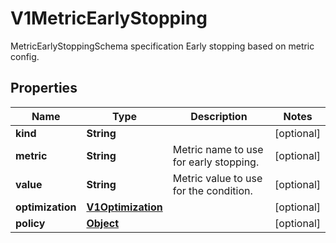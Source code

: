 

# V1MetricEarlyStopping

MetricEarlyStoppingSchema specification Early stopping based on metric config.
## Properties

Name | Type | Description | Notes
------------ | ------------- | ------------- | -------------
**kind** | **String** |  |  [optional]
**metric** | **String** | Metric name to use for early stopping. |  [optional]
**value** | **String** | Metric value to use for the condition. |  [optional]
**optimization** | [**V1Optimization**](V1Optimization.md) |  |  [optional]
**policy** | [**Object**](.md) |  |  [optional]



